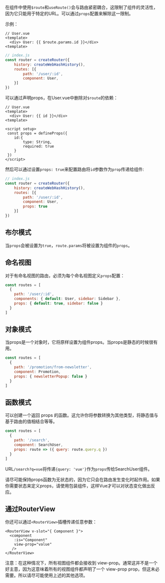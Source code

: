 在组件中使用`$route`和`useRoute()`会与路由紧密耦合，这限制了组件的灵活性，因为它只能用于特定的URL。可以通过`props`配置来解除这一限制。

示例：

```
// User.vue
<template>
  <div> User: {{ $route.params.id }}</div>
<template>
```

```js
// index.js
const router = createRouter({
    history: createWebHashHistory(),
    routes: [{
        path: '/user/:id',
        component: User,
    }]
})
```

可以通过声明props，在User.vue中删除对`$route`的依赖：

```
// User.vue
<template>
  <div> User: {{ id }}</div>
<template>

<script setup>
 const props = defineProps({
    id:{
        type: String,
        required: true
    }
 })
</script>
```

然后可以通过设置`props: true`来配置路由将`id`参数作为`prop`传递给组件:

```js
// index.js
const router = createRouter({
    history: createWebHashHistory(),
    routes: [{
        path: '/user/:id',
        component: User,
        props: true
    }]
})
```

## 布尔模式

当`props`会被设置为`true`，`route.params`将被设置为组件的`props`。

## 命名视图
对于有命名视图的路由，必须为每个命名视图定义`props`配置：

```js
const routes = [
  {
    path: '/user/:id',
    components: { default: User, sidebar: Sidebar },
    props: { default: true, sidebar: false }
  }
]
```

## 对象模式
当props是一个对象时，它将原样设置为组件props。当props是静态的时候很有用。

```js
const routes = [
  {
    path: '/promotion/from-newsletter',
    component: Promotion,
    props: { newsletterPopup: false }
  }
]
```

## 函数模式
可以创建一个返回 props 的函数。这允许你将参数转换为其他类型，将静态值与基于路由的值相结合等等。

```js
const routes = [
  {
    path: '/search',
    component: SearchUser,
    props: route => ({ query: route.query.q })
  }
]
```
URL`/search?q=vue`将传递`{query: 'vue'}`作为`props`传给SearchUser组件。

请尽可能保持props函数为无状态的，因为它只会在路由发生变化时起作用。如果你需要状态来定义props，请使用包装组件，这样Vue才可以对状态变化做出反应。

## 通过RouterView

你还可以通过`<RouterView>`插槽传递任意参数：

```vue
<RouterView v-slot="{ Component }">
  <component
    :is="Component"
    view-prop="value"
   />
</RouterView>
```

注意：在这种情况下，所有视图组件都会接收到 view-prop。通常这并不是一个好主意，因为这意味着所有的视图组件都声明了一个 view-prop prop，但这未必需要。所以请尽可能使用上述的其他选项。
